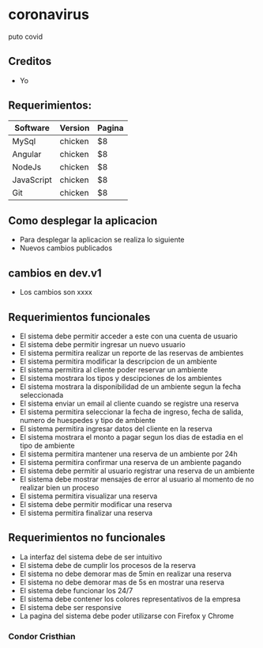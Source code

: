 # coronavirus
puto covid
## Creditos
- Yo
## Requerimientos:
| Software     | Version    | Pagina |
| --------|---------|-------|
| MySql | chicken | $8    |
| Angular | chicken | $8    |
| NodeJs | chicken | $8    |
| JavaScript | chicken | $8    |
| Git | chicken | $8    |

## Como desplegar la aplicacion
 - Para desplegar la aplicacion se realiza lo siguiente
 - Nuevos cambios publicados
 ## cambios en dev.v1
  - Los cambios son xxxx

  ## Requerimientos funcionales

 - El sistema debe permitir acceder a este con una cuenta
 de usuario
 - El sistema debe permitir ingresar un nuevo usuario
 - El sistema permitira realizar un reporte de las reservas
de ambientes
 - El sistema permitira modificar la descripcion de un ambiente
 - El sistema permitira al cliente poder reservar un ambiente
 - El sistema mostrara los tipos y descipciones de los ambientes
 - El sistema mostrara la disponibilidad de un ambiente segun la 
fecha seleccionada
 - El sistema enviar un email al cliente cuando se registre una reserva
 - El sistema permitira seleccionar la fecha de ingreso, fecha de salida,
numero de huespedes y tipo de ambiente
 - El sistema permitira ingresar datos del cliente en la reserva
 - El sistema mostrara el monto a pagar segun los dias de estadia
en el tipo de ambiente
 - El sistema permitira mantener una reserva de un ambiente por 24h
 - El sistema permitira confirmar una reserva de un ambiente pagando
 - El sistema debe permitir al usuario registrar una reserva de un ambiente
 - El sistema debe mostrar mensajes de error al usuario al momento
de no realizar bien un proceso 
 - El sistema permitira visualizar una reserva
 - El sistema debe permitir modificar una reserva
 - El sistema permitira finalizar una reserva

## Requerimientos no funcionales

 - La interfaz del sistema debe de ser intuitivo
 - El sistema debe de cumplir los procesos de la reserva
 - El sistema no debe demorar  mas de 5min en realizar una reserva
 - El sistema no debe demorar mas de 5s en mostrar una reserva
 - El sistema debe funcionar los 24/7
 - El sistema debe contener los colores representativos de la empresa	
 - El sistema debe ser responsive
 - La pagina del sistema debe poder utilizarse con Firefox y Chrome

### Condor Cristhian